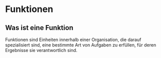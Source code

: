 # Funktionen

## Was ist eine Funktion

Funktionen sind Einheiten innerhalb einer Organisation, die darauf spezialisiert sind, eine bestimmte Art von Aufgaben zu erfüllen, für deren Ergebnisse sie verantwortlich sind.
